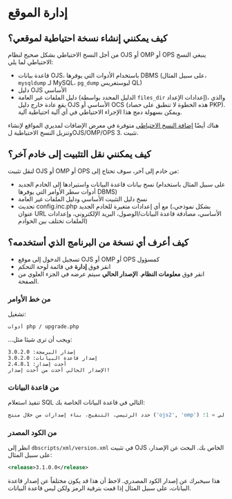 # إدارة الموقع

## كيف يمكنني إنشاء نسخة احتياطية لموقعي؟

من أجل النسخ الاحتياطي بشكل صحيح لنظام OJS أو OMP أو OPS ينبغي النسخ الاحتياطي لما يلي:

* قاعدة بيانات OJS، باستخدام الأدوات التي يوفرها DBMS (على سبيل المثال، `mysqldump` لـ MySQL، `pg_dump` لبوستغريس QL)
* دليل OJS الأساسي
* دليل الملفات غير العامة (الدليل المحدد بواسطة `files_dir` إعدادات الإعداد)، والذي يقع عادة خارج دليل OJS الأساسي أو OCS (هذه الخطوة لا تنطبق على حصاد PKP). ويمكن بسهولة دمج هذا الإجراء الاحتياطي في أي آلية احتياطية آلية.

هناك أيضًا [إضافة النسخ الاحتياطي](https://github.com/asmecher/backup) متوفرة في معرض الإضافات لمديري المواقع لإنشاء وتنزيل النسخ الاحتياطية لOJS/OMP/OPS 3. تثبيت.

## كيف يمكنني نقل التثبيت إلى خادم آخر؟

لنقل تثبيت OJS أو OMP أو OPS من خادم إلى آخر، سوف تحتاج إلى:

* نسخ بيانات قاعدة البيانات واستيرادها إلى الخادم الجديد (على سبيل المثال باستخدام أدوات سطر الأوامر التي يوفرها DBMS)
* نسخ دليل التثبيت الأساسي ودليل الملفات غير العامة
* تحديث config.inc.php مع أي إعدادات متغيرة للخادم الجديد (بشكل نموذجي، عنوان URL الأساسي، مصادقة قاعدة البيانات/الوصول، البريد الإلكتروني، وإعدادات الملفات تختلف بين الخوادم)

## كيف أعرف أي نسخة من البرنامج الذي أستخدمه؟

* تسجيل الدخول إلى موقع OJS أو OMP أو OPS كمسؤول
* انقر فوق **إدارة** في قائمة لوحة التحكم
* انقر فوق **معلومات النظام**. **الإصدار الحالي** سيتم عرضه في الجزء العلوي من الصفحة.

### من خط الأوامر

تشغيل:

```
أدوات php / upgrade.php
```

…ويجب أن ترى شيئا مثل:

```
إصدار البرمجة: 3.0.2.0
إصدار قاعدة البيانات: 3.0.2.0
أحدث إصدار: 2.4.8.1
الإصدار الحالي أحدث من أحدث إصدار!
```

### من قاعدة البيانات

تنفيذ استعلام SQL التالي في قاعدة البيانات الخاصة بك:

```sql
حدد الرئيسي، التنقيح، بناء إصدارات من خلال منتج ('ojs2', 'omp') و الحالي = 1؛
```

### من الكود المصدر

انظر إلى `dbscripts/xml/version.xml` في تثبيت OJS الخاص بك. البحث عن الإصدار، على سبيل المثال:

```xml
<release>3.1.0.0</release>
```

هذا سيخبرك عن إصدار الكود المصدري. لاحظ أن هذا قد يكون مختلفاً عن إصدار قاعدة البيانات، على سبيل المثال إذا قمت بترقية الرمز ولكن ليس قاعدة البيانات.
